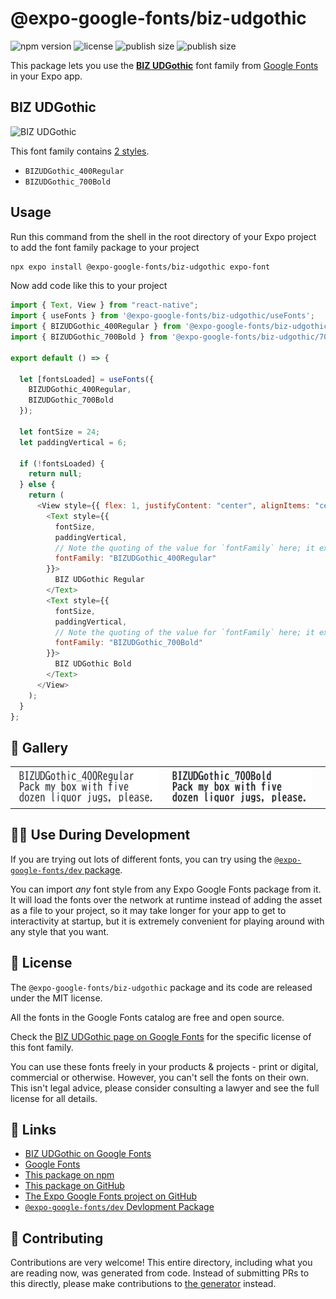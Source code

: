 # @expo-google-fonts/biz-udgothic

![npm version](https://flat.badgen.net/npm/v/@expo-google-fonts/biz-udgothic)
![license](https://flat.badgen.net/github/license/expo/google-fonts)
![publish size](https://flat.badgen.net/packagephobia/install/@expo-google-fonts/biz-udgothic)
![publish size](https://flat.badgen.net/packagephobia/publish/@expo-google-fonts/biz-udgothic)

This package lets you use the [**BIZ UDGothic**](https://fonts.google.com/specimen/BIZ+UDGothic) font family from [Google Fonts](https://fonts.google.com/) in your Expo app.

## BIZ UDGothic

![BIZ UDGothic](./font-family.png)

This font family contains [2 styles](#-gallery).

- `BIZUDGothic_400Regular`
- `BIZUDGothic_700Bold`

## Usage

Run this command from the shell in the root directory of your Expo project to add the font family package to your project

```sh
npx expo install @expo-google-fonts/biz-udgothic expo-font
```

Now add code like this to your project

```js
import { Text, View } from "react-native";
import { useFonts } from '@expo-google-fonts/biz-udgothic/useFonts';
import { BIZUDGothic_400Regular } from '@expo-google-fonts/biz-udgothic/400Regular';
import { BIZUDGothic_700Bold } from '@expo-google-fonts/biz-udgothic/700Bold';

export default () => {

  let [fontsLoaded] = useFonts({
    BIZUDGothic_400Regular, 
    BIZUDGothic_700Bold
  });

  let fontSize = 24;
  let paddingVertical = 6;

  if (!fontsLoaded) {
    return null;
  } else {
    return (
      <View style={{ flex: 1, justifyContent: "center", alignItems: "center" }}>
        <Text style={{
          fontSize,
          paddingVertical,
          // Note the quoting of the value for `fontFamily` here; it expects a string!
          fontFamily: "BIZUDGothic_400Regular"
        }}>
          BIZ UDGothic Regular
        </Text>
        <Text style={{
          fontSize,
          paddingVertical,
          // Note the quoting of the value for `fontFamily` here; it expects a string!
          fontFamily: "BIZUDGothic_700Bold"
        }}>
          BIZ UDGothic Bold
        </Text>
      </View>
    );
  }
};
```

## 🔡 Gallery


||||
|-|-|-|
|![BIZUDGothic_400Regular](./400Regular/BIZUDGothic_400Regular.ttf.png)|![BIZUDGothic_700Bold](./700Bold/BIZUDGothic_700Bold.ttf.png)|||


## 👩‍💻 Use During Development

If you are trying out lots of different fonts, you can try using the [`@expo-google-fonts/dev` package](https://github.com/expo/google-fonts/tree/master/font-packages/dev#readme).

You can import _any_ font style from any Expo Google Fonts package from it. It will load the fonts over the network at runtime instead of adding the asset as a file to your project, so it may take longer for your app to get to interactivity at startup, but it is extremely convenient for playing around with any style that you want.


## 📖 License

The `@expo-google-fonts/biz-udgothic` package and its code are released under the MIT license.

All the fonts in the Google Fonts catalog are free and open source.

Check the [BIZ UDGothic page on Google Fonts](https://fonts.google.com/specimen/BIZ+UDGothic) for the specific license of this font family.

You can use these fonts freely in your products & projects - print or digital, commercial or otherwise. However, you can't sell the fonts on their own. This isn't legal advice, please consider consulting a lawyer and see the full license for all details.

## 🔗 Links

- [BIZ UDGothic on Google Fonts](https://fonts.google.com/specimen/BIZ+UDGothic)
- [Google Fonts](https://fonts.google.com/)
- [This package on npm](https://www.npmjs.com/package/@expo-google-fonts/biz-udgothic)
- [This package on GitHub](https://github.com/expo/google-fonts/tree/master/font-packages/biz-udgothic)
- [The Expo Google Fonts project on GitHub](https://github.com/expo/google-fonts)
- [`@expo-google-fonts/dev` Devlopment Package](https://github.com/expo/google-fonts/tree/master/font-packages/dev)

## 🤝 Contributing

Contributions are very welcome! This entire directory, including what you are reading now, was generated from code. Instead of submitting PRs to this directly, please make contributions to [the generator](https://github.com/expo/google-fonts/tree/master/packages/generator) instead.
